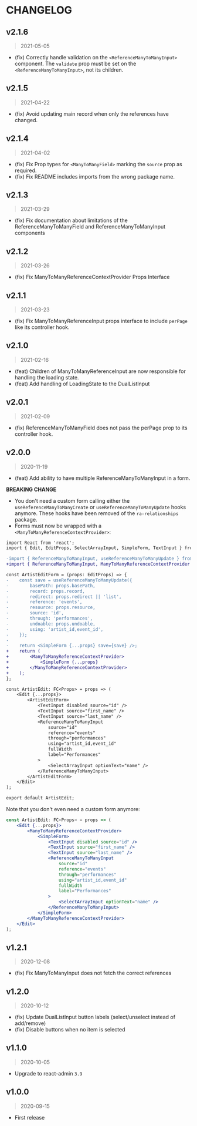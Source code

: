 # CHANGELOG

## v2.1.6

> 2021-05-05

- (fix) Correctly handle validation on the `<ReferenceManyToManyInput>` component. The `validate` prop must be set on the `<ReferenceManyToManyInput>`, not its children.

## v2.1.5

> 2021-04-22

- (fix) Avoid updating main record when only the references have changed.

## v2.1.4

> 2021-04-02

- (fix) Fix Prop types for `<ManyToManyField>` marking the `source` prop as required.  
- (fix) Fix README includes imports from the wrong package name.  

## v2.1.3

> 2021-03-29

- (fix) Fix documentation about limitations of the ReferenceManyToManyField and ReferenceManyToManyInput components

## v2.1.2

> 2021-03-26

- (fix) Fix ManyToManyReferenceContextProvider Props Interface

## v2.1.1

> 2021-03-23

- (fix) Fix ManyToManyReferenceInput props interface to include `perPage` like its controller hook.

## v2.1.0

> 2021-02-16

- (feat) Children of ManyToManyReferenceInput are now responsible for handling the loading state.
- (feat) Add handling of LoadingState to the DualListInput

## v2.0.1

> 2021-02-09

- (fix) ReferenceManyToManyField does not pass the perPage prop to its controller hook.

## v2.0.0

> 2020-11-19

- (feat) Add ability to have multiple ReferenceManyToManyInput in a form.

**BREAKING CHANGE**

- You don't need a custom form calling either the `useReferenceManyToManyCreate` or `useReferenceManyToManyUpdate` hooks anymore. These hooks have been removed of the `ra-relationships` package.
- Forms must now be wrapped with a `<ManyToManyReferenceContextProvider>`:


```diff
import React from 'react';
import { Edit, EditProps, SelectArrayInput, SimpleForm, TextInput } from 'react-admin';

-import { ReferenceManyToManyInput, useReferenceManyToManyUpdate } from '@react-admin/ra-many-to-many';
+import { ReferenceManyToManyInput, ManyToManyReferenceContextProvider } from '@react-admin/ra-many-to-many';

const ArtistEditForm = (props: EditProps) => {
-    const save = useReferenceManyToManyUpdate({
-        basePath: props.basePath,
-        record: props.record,
-        redirect: props.redirect || 'list',
-        reference: 'events',
-        resource: props.resource,
-        source: 'id',
-        through: 'performances',
-        undoable: props.undoable,
-        using: 'artist_id,event_id',
-    });
-
-    return <SimpleForm {...props} save={save} />;
+    return (
+        <ManyToManyReferenceContextProvider>
+            <SimpleForm {...props}
+        </ManyToManyReferenceContextProvider>
+    );
};

const ArtistEdit: FC<Props> = props => (
    <Edit {...props}>
        <ArtistEditForm>
            <TextInput disabled source="id" />
            <TextInput source="first_name" />
            <TextInput source="last_name" />
            <ReferenceManyToManyInput
                source="id"
                reference="events"
                through="performances"
                using="artist_id,event_id"
                fullWidth
                label="Performances"
            >
                <SelectArrayInput optionText="name" />
            </ReferenceManyToManyInput>
        </ArtistEditForm>
    </Edit>
);

export default ArtistEdit;
```

Note that you don't even need a custom form anymore:

```jsx
const ArtistEdit: FC<Props> = props => (
    <Edit {...props}>
        <ManyToManyReferenceContextProvider>
            <SimpleForm>
                <TextInput disabled source="id" />
                <TextInput source="first_name" />
                <TextInput source="last_name" />
                <ReferenceManyToManyInput
                    source="id"
                    reference="events"
                    through="performances"
                    using="artist_id,event_id"
                    fullWidth
                    label="Performances"
                >
                    <SelectArrayInput optionText="name" />
                </ReferenceManyToManyInput>
            </SimpleForm>
        </ManyToManyReferenceContextProvider>
    </Edit>
);
```

## v1.2.1

> 2020-12-08

- (fix) Fix ManyToManyInput does not fetch the correct references

## v1.2.0

> 2020-10-12

- (fix) Update DualListInput button labels (select/unselect instead of add/remove)
- (fix) Disable buttons when no item is selected

## v1.1.0

> 2020-10-05

- Upgrade to react-admin `3.9`

## v1.0.0

> 2020-09-15

- First release
